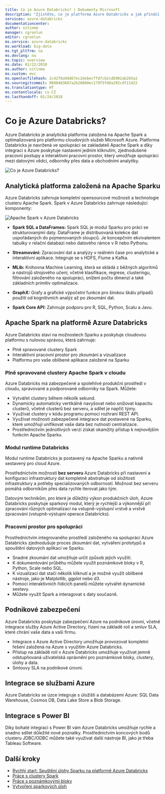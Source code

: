 ```yaml
---
title: Co je Azure Databricks? | Dokumenty Microsoft
description: "Zjistěte, co je platforma Azure Databricks a jak přináší Spark do Azure. Azure Databricks je analytická platforma založená na Apache Spark a optimalizovaná pro platformu cloudových služeb Microsoft Azure."
services: azure-databricks
documentationcenter: 
author: nitinme
manager: cgronlun
editor: cgronlun
ms.service: azure-databricks
ms.workload: big-data
ms.tgt_pltfrm: na
ms.devlang: na
ms.topic: overview
ms.date: 01/22/2018
ms.author: nitinme
ms.custom: mvc
ms.openlocfilehash: 2c42f8a9dd67ec2debecffd7cb2cdb902ab203a2
ms.sourcegitcommit: 9890483687a2b28860ec179f5fd0a292cdf11d22
ms.translationtype: HT
ms.contentlocale: cs-CZ
ms.lasthandoff: 01/24/2018
---
```

# <a name="what-is-azure-databricks"></a>Co je Azure Databricks?

Azure Databricks je analytická platforma založená na Apache Spark a optimalizovaná pro platformu cloudových služeb Microsoft Azure. Platforma Databricks je navržená ve spolupráci se zakladateli Apache Spark a díky integraci s Azure poskytuje nastavení jedním kliknutím, zjednodušené pracovní postupy a interaktivní pracovní prostor, který umožňuje spolupráci mezi datovými vědci, odborníky přes data a obchodními analytiky.

![Co je Azure Databricks?](./media/what-is-azure-databricks/azure-databricks-overview.png "Co je Azure Databricks?")

## <a name="apache-spark-based-analytics-platform"></a>Analytická platforma založená na Apache Sparku

Azure Databricks zahrnuje kompletní opensourcové možnosti a technologie clusteru Apache Spark. Spark v Azure Databricks zahrnuje následující komponenty:

![Apache Spark v Azure Databricks](./media/what-is-azure-databricks/apache-spark-ecosystem-databricks.png "Apache Spark v Azure Databricks")

* **Spark SQL a DataFrames:** Spark SQL je modul Sparku pro práci se strukturovanými daty. DataFrame je distribuovaná kolekce dat uspořádaných do pojmenovaných sloupců. Je koncepčním ekvivalentem tabulky v relační databázi nebo datového rámce v R nebo Pythonu.

* **Streamování:** Zpracování dat a analýzy v reálném čase pro analytické a interaktivní aplikace. Integruje se s HDFS, Flume a Kafka.

* **MLib:** Knihovna Machine Learning, která se skládá z běžných algoritmů a nástrojů strojového učení, včetně klasifikace, regrese, clusteringu, filtrování založeného na spolupráci, snížení počtu dimenzí a také základních primitiv optimalizace.

* **GraphX:** Grafy a grafické výpočetní funkce pro širokou škálu případů použití od kognitivních analýz až po zkoumání dat.

* **Spark Core API:** Zahrnuje podporu pro R, SQL, Python, Scalu a Javu.

## <a name="apache-spark-in-azure-databricks"></a>Apache Spark na platformě Azure Databricks

Azure Databricks staví na možnostech Sparku a poskytuje cloudovou platformu s nulovou správou, která zahrnuje:

- Plně spravované clustery Spark
- Interaktivní pracovní prostor pro zkoumání a vizualizace
- Platformu pro vaše oblíbené aplikace založené na Sparku

### <a name="fully-managed-apache-spark-clusters-in-the-cloud"></a>Plně spravované clustery Apache Spark v cloudu

Azure Databricks má zabezpečené a spolehlivé produkční prostředí v cloudu, spravované a podporované odborníky na Spark. Můžete:

* Vytvářet clustery během několik sekund.
* Dynamicky automaticky vertikálně navyšovat nebo snižovat kapacitu clusterů, včetně clusterů bez serveru, a sdílet je napříč týmy. 
* Využívat clustery v kódu programu pomocí rozhraní REST API. 
* Využívat možnosti zabezpečené integrace dat postavené na Sparku, které umožňují unifikovat vaše data bez nutnosti centralizace. 
* Prostřednictvím jednotlivých verzí získat okamžitý přístup k nejnovějším funkcím Apache Sparku.

### <a name="databricks-runtime"></a>Modul runtime Databricks
Modul runtime Databricks je postavený na Apache Sparku a nativně sestavený pro cloud Azure. 

Prostřednictvím možnosti **bez serveru** Azure Databricks při nastavení a konfiguraci infrastruktury dat kompletně abstrahuje od složitosti infrastruktury a potřeby specializovaných odborností. Možnost bez serveru pomáhá odborníkům přes data rychle iterovat jako tým.

Datovým technikům, pro které je důležitý výkon produkčních úloh, Azure Databricks poskytuje sparkový modul, který je rychlejší a výkonnější při zpracování různých optimalizací na vstupně-výstupní vrstvě a vrstvě zpracování (vstupně-výstupní operace Databricks).

### <a name="workspace-for-collaboration"></a>Pracovní prostor pro spolupráci

Prostřednictvím integrovaného prostředí založeného na spolupráci Azure Databricks zjednodušuje proces zkoumání dat, vytváření prototypů a spouštění datových aplikací ve Sparku.

* Snadné zkoumání dat umožňuje určit způsob jejich využití.
* K dokumentování průběhu můžete využít poznámkové bloky v R, Python, Scale nebo SQL.
* K vizualizaci dat stačí několik kliknutí a je možné využít oblíbené nástroje, jako je Matplotlib, ggplot nebo d3.
* Pomocí interaktivních řídicích panelů můžete vytvářet dynamické sestavy.
* Můžete využít Spark a interagovat s daty současně.

## <a name="enterprise-security"></a>Podnikové zabezpečení

Azure Databricks poskytuje zabezpečení Azure na podnikové úrovni, včetně integrace služby Azure Active Directory, řízení na základě rolí a smluv SLA, které chrání vaše data a vaši firmu.

* Integrace s Azure Active Directory umožňuje provozovat kompletní řešení založená na Azure s využitím Azure Databricks.
* Přístup na základě rolí v Azure Databricks umožňuje využívat jemně odstupňovaná uživatelská oprávnění pro poznámkové bloky, clustery, úlohy a data.
* Smlouvy SLA na podnikové úrovni. 

## <a name="integration-with-azure-services"></a>Integrace se službami Azure

Azure Databricks se úzce integruje s úložišti a databázemi Azure: SQL Data Warehouse, Cosmos DB, Data Lake Store a Blob Storage. 

## <a name="integration-with-power-bi"></a>Integrace s Power BI
Díky bohaté integraci s Power BI vám Azure Databricks umožňuje rychle a snadno sdílet důležité nové poznatky. Prostřednictvím koncových bodů clusteru JDBC/ODBC můžete také využívat další nástroje BI, jako je třeba Tableau Software.

## <a name="next-steps"></a>Další kroky

* [Rychlý start: Spuštění úlohy Sparku na platformě Azure Databricks](quickstart-create-databricks-workspace-portal.md)
* [Práce s clustery Spark](https://docs.azuredatabricks.net/user-guide/clusters/index.html)
* [Práce s poznámkovými bloky](https://docs.azuredatabricks.net/user-guide/notebooks/index.html)
* [Vytvoření sparkových úloh](https://docs.azuredatabricks.net/user-guide/jobs.html)

 









